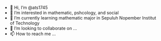 - 👋 Hi, I’m @ats1745
- 👀 I’m interested in mathematic, pshcology, and social
- 🌱 I’m currently learning mathematic major in Sepuluh Nopember Institut of Technology
- 💞️ I’m looking to collaborate on ...
- 📫 How to reach me ...

<!---
ats1745/ats1745 is a ✨ special ✨ repository because its `README.md` (this file) appears on your GitHub profile.
You can click the Preview link to take a look at your changes.
--->
